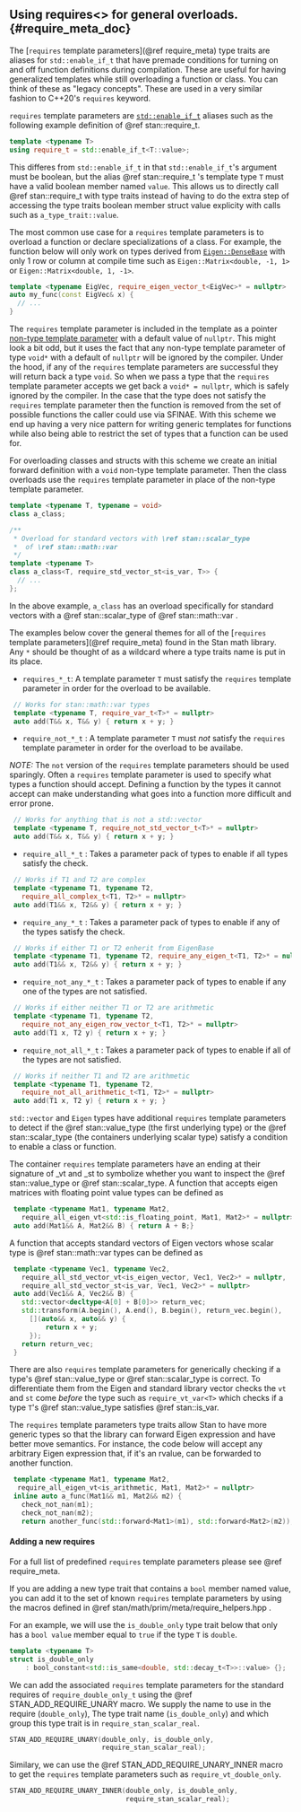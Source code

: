 ## Using requires<> for general overloads. {#require_meta_doc}

The [`requires` template parameters](@ref require_meta) type traits are aliases for `std::enable_if_t` that have premade conditions for turning on and off function definitions during compilation.
These are useful for having generalized templates while still overloading a function or class.
You can think of these as "legacy concepts". These are used in a very similar fashion to C++20's `requires` keyword.

`requires` template parameters are [`std::enable_if_t`](https://en.cppreference.com/w/cpp/types/enable_if) aliases such as the following example definition of @ref stan::require_t.

```cpp
template <typename T>
using require_t = std::enable_if_t<T::value>;
```

This differes from `std::enable_if_t` in that `std::enable_if_t`'s argument must be boolean, but the alias @ref stan::require_t 's template type `T` must have a valid boolean member named `value`. This allows us to directly call @ref stan::require_t with type traits instead of having to do the extra step of accessing the type traits boolean member struct value explicity with calls such as `a_type_trait::value`.

The most common use case for a `requires` template parameters is to overload a function or declare specializations of a class. For example, the function below will only work on types derived from [`Eigen::DenseBase`](https://eigen.tuxfamily.org/dox/classEigen_1_1DenseBase.html) with only 1 row or column at compile time such as `Eigen::Matrix<double, -1, 1>` or `Eigen::Matrix<double, 1, -1>`.

```cpp
template <typename EigVec, require_eigen_vector_t<EigVec>* = nullptr>
auto my_func(const EigVec& x) {
  // ...
}
```

The `requires` template parameter is included in the template as a pointer [non-type template parameter](https://en.cppreference.com/w/cpp/language/template_parameters#Non-type_template_parameter) with a default value of `nullptr`. This might look a bit odd, but it uses the fact that any non-type template parameter of type `void*` with a default of `nullptr` will be ignored by the compiler. Under the hood, if any of the `requires` template parameters are successful they will return back a type `void`. So when we pass a type that the `requires` template parameter accepts we get back a `void* = nullptr`, which is safely ignored by the compiler. In the case that the type does not satisfy the `requires` template parameter then the function is removed from the set of possible functions the caller could use via SFINAE. With this scheme we end up having a very nice pattern for writing generic templates for functions while also being able to restrict the set of types that a function can be used for.

For overloading classes and structs with this scheme we create an initial forward definition with a `void` non-type template parameter. Then the class overloads use the `requires` template parameter in place of the non-type template parameter.

```cpp
template <typename T, typename = void>
class a_class;

/**
 * Overload for standard vectors with \ref stan::scalar_type
 *  of \ref stan::math::var
 */
template <typename T>
class a_class<T, require_std_vector_st<is_var, T>> {
  // ...
};
```

In the above example, `a_class` has an overload specifically for standard vectors with a @ref stan::scalar_type of @ref stan::math::var .

The examples below cover the general themes for all of the [`requires` template parameters](@ref require_meta) found
in the Stan math library. Any `*` should be thought of as a wildcard where a type
traits name is put in its place.

- `requires_*_t`: A template parameter `T` must satisfy the `requires` template parameter in order for
the overload to be available.

```cpp
 // Works for stan::math::var types
 template <typename T, require_var_t<T>* = nullptr>
 auto add(T&& x, T&& y) { return x + y; }
```

- `require_not_*_t` : A template parameter `T` must *not* satisfy the `requires` template parameter in order for the overload to be availabe.

*NOTE:* The `not` version of the `requires` template parameters should be used sparingly. Often a `requires` template parameter is used to specify what types a function should accept. Defining a function by the types it cannot accept can make understanding what goes into a function more difficult and error prone.

```cpp
 // Works for anything that is not a std::vector
 template <typename T, require_not_std_vector_t<T>* = nullptr>
 auto add(T&& x, T&& y) { return x + y; }
```

- `require_all_*_t` : Takes a parameter pack of types to enable if all types satisfy the check.

```cpp
 // Works if T1 and T2 are complex
 template <typename T1, typename T2,
   require_all_complex_t<T1, T2>* = nullptr>
 auto add(T1&& x, T2&& y) { return x + y; }
```

- `require_any_*_t` : Takes a parameter pack of types to enable if any of the types satisfy the check.

```cpp
 // Works if either T1 or T2 enherit from EigenBase
 template <typename T1, typename T2, require_any_eigen_t<T1, T2>* = nullptr>
 auto add(T1&& x, T2&& y) { return x + y; }
```

- `require_not_any_*_t` : Takes a parameter pack of types to enable if any one of the types are not satisfied.

```cpp
 // Works if either neither T1 or T2 are arithmetic
 template <typename T1, typename T2,
   require_not_any_eigen_row_vector_t<T1, T2>* = nullptr>
 auto add(T1 x, T2 y) { return x + y; }
```

- `require_not_all_*_t` : Takes a parameter pack of types to enable if all of the types are not satisfied.

```cpp
 // Works if neither T1 and T2 are arithmetic
 template <typename T1, typename T2,
   require_not_all_arithmetic_t<T1, T2>* = nullptr>
 auto add(T1 x, T2 y) { return x + y; }
```

`std::vector` and `Eigen` types have additional `requires` template parameters to detect if the @ref stan::value_type (the first underlying type) or the  @ref stan::scalar_type (the containers underlying scalar type) satisfy a condition to enable a class or function.

The container `requires` template parameters have an ending at their signature of _vt and _st to symbolize whether you want to inspect the @ref stan::value_type or @ref stan::scalar_type. A function that accepts eigen matrices with floating point value types can be defined as

```cpp
 template <typename Mat1, typename Mat2,
   require_all_eigen_vt<std::is_floating_point, Mat1, Mat2>* = nullptr>
 auto add(Mat1&& A, Mat2&& B) { return A + B;}
```

A function that accepts standard vectors of Eigen vectors whose scalar type is @ref stan::math::var types can be defined as

```cpp
 template <typename Vec1, typename Vec2,
   require_all_std_vector_vt<is_eigen_vector, Vec1, Vec2>* = nullptr,
   require_all_std_vector_st<is_var, Vec1, Vec2>* = nullptr>
 auto add(Vec1&& A, Vec2&& B) {
   std::vector<decltype<A[0] + B[0]>> return_vec;
   std::transform(A.begin(), A.end(), B.begin(), return_vec.begin(),
     [](auto&& x, auto&& y) {
         return x + y;
     });
   return return_vec;
 }
```

There are also `requires` template parameters for generically checking if a type's @ref stan::value_type or @ref stan::scalar_type is correct. To differentiate them from the Eigen and standard library vector checks the `vt` and `st` come *before* the type such as `require_vt_var<T>` which checks if a type `T`'s @ref stan::value_type satisfies @ref stan::is_var.

The `requires` template parameters type traits allow Stan to have more generic types so that the library can forward Eigen expression and have better move semantics. For instance, the code below will accept any arbitrary Eigen expression that, if it's an rvalue, can be forwarded to another function.

```cpp
 template <typename Mat1, typename Mat2,
  require_all_eigen_vt<is_arithmetic, Mat1, Mat2>* = nullptr>
 inline auto a_func(Mat1&& m1, Mat2&& m2) {
   check_not_nan(m1);
   check_not_nan(m2);
   return another_func(std::forward<Mat1>(m1), std::forward<Mat2>(m2));
```

#### Adding a new requires

For a full list of predefined `requires` template parameters please see @ref require_meta.

If you are adding a new type trait that contains a `bool` member named value, you can add it to the set of known `requires` template parameters by using the macros defined in @ref stan/math/prim/meta/require_helpers.hpp .

For an example, we will use the `is_double_only` type trait below that only has a `bool value` member equal to `true` if the type `T` is `double`.

```cpp
template <typename T>
struct is_double_only
    : bool_constant<std::is_same<double, std::decay_t<T>>::value> {};

```

We can add the associated `requires` template parameters for the standard requires of `require_double_only_t` using the @ref STAN_ADD_REQUIRE_UNARY macro.
We supply the name to use in the require (`double_only`), The type trait name (`is_double_only`) and which group this type trait is in `require_stan_scalar_real`.

```cpp
STAN_ADD_REQUIRE_UNARY(double_only, is_double_only,
                       require_stan_scalar_real);
```

Similary, we can use the @ref STAN_ADD_REQUIRE_UNARY_INNER macro to get the `requires` template parameters such as `require_vt_double_only`.

```cpp
STAN_ADD_REQUIRE_UNARY_INNER(double_only, is_double_only,
                             require_stan_scalar_real);
```
